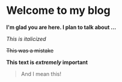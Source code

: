# Welcome to my blog

**I'm glad you are here. I plan to talk about ...**

*This is italicized*

~~This was a mistake~~

**This text is _extremely_ important**

> And I mean this!



